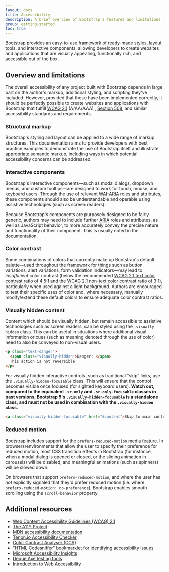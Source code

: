 ```yaml
---
layout: docs
title: Accessibility
description: A brief overview of Bootstrap's features and limitations for the creation of accessible content.
group: getting-started
toc: true
---
```


Bootstrap provides an easy-to-use framework of ready-made styles, layout tools, and interactive components, allowing
developers to create websites and applications that are visually appealing, functionally rich, and accessible out of the
box.

## Overview and limitations

The overall accessibility of any project built with Bootstrap depends in large part on the author's markup, additional
styling, and scripting they've included. However, provided that these have been implemented correctly, it should be
perfectly possible to create websites and applications with Bootstrap that
fulfill [<abbr title="Web Content Accessibility Guidelines">WCAG</abbr> 2.1](https://www.w3.org/TR/WCAG/) (A/AA/AAA)
, [Section 508](https://www.section508.gov/), and similar accessibility standards and requirements.

### Structural markup

Bootstrap's styling and layout can be applied to a wide range of markup structures. This documentation aims to provide
developers with best practice examples to demonstrate the use of Bootstrap itself and illustrate appropriate semantic
markup, including ways in which potential accessibility concerns can be addressed.

### Interactive components

Bootstrap's interactive components—such as modal dialogs, dropdown menus, and custom tooltips—are designed to work for
touch, mouse, and keyboard users. Through the use of
relevant [<abbr title="Web Accessibility Initiative">WAI</abbr>-<abbr title="Accessible Rich Internet Applications">ARIA</abbr>](https://www.w3.org/WAI/standards-guidelines/aria/)
roles and attributes, these components should also be understandable and operable using assistive technologies (such as
screen readers).

Because Bootstrap's components are purposely designed to be fairly generic, authors may need to include
further <abbr title="Accessible Rich Internet Applications">ARIA</abbr> roles and attributes, as well as JavaScript
behavior, to more accurately convey the precise nature and functionality of their component. This is usually noted in
the documentation.

### Color contrast

Some combinations of colors that currently make up Bootstrap's default palette—used throughout the framework for things
such as button variations, alert variations, form validation indicators—may lead to *insufficient* color contrast (below
the recommended [WCAG 2.1 text color contrast ratio of 4.5:1](https://www.w3.org/TR/WCAG/#contrast-minimum) and
the [WCAG 2.1 non-text color contrast ratio of 3:1](https://www.w3.org/TR/WCAG/#non-text-contrast)), particularly when
used against a light background. Authors are encouraged to test their specific uses of color and, where necessary,
manually modify/extend these default colors to ensure adequate color contrast ratios.

### Visually hidden content

Content which should be visually hidden, but remain accessible to assistive technologies such as screen readers, can be
styled using the `.visually-hidden` class. This can be useful in situations where additional visual information or
cues (such as meaning denoted through the use of color) need to also be conveyed to non-visual users.

```html
<p class="text-danger">
  <span class="visually-hidden">Danger: </span>
  This action is not reversible
</p>
```

For visually hidden interactive controls, such as traditional "skip" links, use the `.visually-hidden-focusable` class.
This will ensure that the control becomes visible once focused (for sighted keyboard users). **Watch out, compared to
the equivalent `.sr-only` and `.sr-only-focusable` classes in past versions, Bootstrap 5's `.visually-hidden-focusable`
is a standalone class, and must not be used in combination with the `.visually-hidden` class.**

```html
<a class="visually-hidden-focusable" href="#content">Skip to main content</a>
```

### Reduced motion

Bootstrap includes support for
the [`prefers-reduced-motion` media feature](https://www.w3.org/TR/mediaqueries-5/#prefers-reduced-motion). In
browsers/environments that allow the user to specify their preference for reduced motion, most CSS transition effects in
Bootstrap (for instance, when a modal dialog is opened or closed, or the sliding animation in carousels) will be
disabled, and meaningful animations (such as spinners) will be slowed down.

On browsers that support `prefers-reduced-motion`, and where the user has *not* explicitly signaled that they'd prefer
reduced motion (i.e. where `prefers-reduced-motion: no-preference`), Bootstrap enables smooth scrolling using
the `scroll-behavior` property.

## Additional resources

- [Web Content Accessibility Guidelines (WCAG) 2.1](https://www.w3.org/TR/WCAG/)
- [The A11Y Project](https://www.a11yproject.com/)
- [MDN accessibility documentation](https://developer.mozilla.org/en-US/docs/Web/Accessibility)
- [Tenon.io Accessibility Checker](https://tenon.io/)
- [Color Contrast Analyser (CCA)](https://www.tpgi.com/color-contrast-checker/)
- ["HTML Codesniffer" bookmarklet for identifying accessibility issues](https://github.com/squizlabs/HTML_CodeSniffer)
- [Microsoft Accessibility Insights](https://accessibilityinsights.io/)
- [Deque Axe testing tools](https://www.deque.com/axe/)
- [Introduction to Web Accessibility](https://www.w3.org/WAI/fundamentals/accessibility-intro/)
